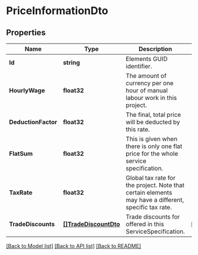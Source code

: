 # PriceInformationDto

## Properties

Name | Type | Description | Notes
------------ | ------------- | ------------- | -------------
**Id** | **string** | Elements GUID identifier. | 
**HourlyWage** | **float32** | The amount of currency per one hour of manual labour work in this project. | 
**DeductionFactor** | **float32** | The final, total price will be deducted by this rate. | 
**FlatSum** | **float32** | This is given when there is only one flat price for the whole service specification. | 
**TaxRate** | **float32** | Global tax rate for the project. Note that certain elements may have a different, specific tax rate. | 
**TradeDiscounts** | [**[]TradeDiscountDto**](TradeDiscountDto.md) | Trade discounts for offered in this ServiceSpecification. | [optional] 

[[Back to Model list]](../README.md#documentation-for-models) [[Back to API list]](../README.md#documentation-for-api-endpoints) [[Back to README]](../README.md)


